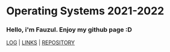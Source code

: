 ---
---
# Operating Systems 2021-2022 <br>
### Hello, i'm Fauzul. Enjoy my github page :D

[LOG](TXT\mylog.txt) | [LINKS](LINKS/) | [REPOSITORY](https://github.com/Fael31/os212)
